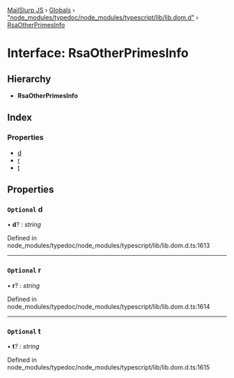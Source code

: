 [MailSlurp JS](../README.md) › [Globals](../globals.md) › ["node_modules/typedoc/node_modules/typescript/lib/lib.dom.d"](../modules/_node_modules_typedoc_node_modules_typescript_lib_lib_dom_d_.md) › [RsaOtherPrimesInfo](_node_modules_typedoc_node_modules_typescript_lib_lib_dom_d_.rsaotherprimesinfo.md)

# Interface: RsaOtherPrimesInfo

## Hierarchy

* **RsaOtherPrimesInfo**

## Index

### Properties

* [d](_node_modules_typedoc_node_modules_typescript_lib_lib_dom_d_.rsaotherprimesinfo.md#optional-d)
* [r](_node_modules_typedoc_node_modules_typescript_lib_lib_dom_d_.rsaotherprimesinfo.md#optional-r)
* [t](_node_modules_typedoc_node_modules_typescript_lib_lib_dom_d_.rsaotherprimesinfo.md#optional-t)

## Properties

### `Optional` d

• **d**? : *string*

Defined in node_modules/typedoc/node_modules/typescript/lib/lib.dom.d.ts:1613

___

### `Optional` r

• **r**? : *string*

Defined in node_modules/typedoc/node_modules/typescript/lib/lib.dom.d.ts:1614

___

### `Optional` t

• **t**? : *string*

Defined in node_modules/typedoc/node_modules/typescript/lib/lib.dom.d.ts:1615
